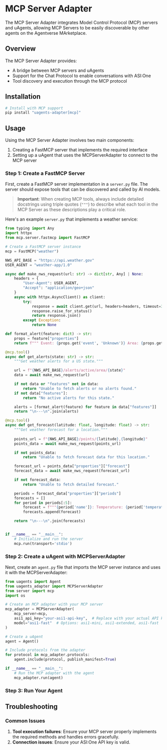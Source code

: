 # MCP Server Adapter

The MCP Server Adapter integrates Model Control Protocol (MCP) servers and uAgents, allowing MCP Servers to be easily discoverable by other agents on the Agentverse MArketplace.

## Overview

The MCP Server Adapter provides:

- A bridge between MCP servers and uAgents
- Support for the Chat Protocol to enable conversations with ASI:One
- Tool discovery and execution through the MCP protocol

## Installation

```bash
# Install with MCP support
pip install "uagents-adapter[mcp]"
```

## Usage

Using the MCP Server Adapter involves two main components:

1. Creating a FastMCP server that implements the required interface
2. Setting up a uAgent that uses the MCPServerAdapter to connect to the MCP server

### Step 1: Create a FastMCP Server

First, create a FastMCP server implementation in a `server.py` file. The server should expose tools that can be discovered and called by AI models.

> **Important**: When creating MCP tools, always include detailed docstrings using triple quotes (`"""`) to describe what each tool in the MCP Server as these descriptions play a critical role.

Here's an example `server.py` that implements a weather service:

```python
from typing import Any
import httpx
from mcp.server.fastmcp import FastMCP

# Create a FastMCP server instance
mcp = FastMCP("weather")

NWS_API_BASE = "https://api.weather.gov"
USER_AGENT = "weather-app/1.0"

async def make_nws_request(url: str) -> dict[str, Any] | None:
    headers = {
        "User-Agent": USER_AGENT,
        "Accept": "application/geo+json"
    }
    async with httpx.AsyncClient() as client:
        try:
            response = await client.get(url, headers=headers, timeout=30.0)
            response.raise_for_status()
            return response.json()
        except Exception:
            return None

def format_alert(feature: dict) -> str:
    props = feature["properties"]
    return f""" Event: {props.get('event', 'Unknown')} Area: {props.get('areaDesc', 'Unknown')} Severity: {props.get('severity', 'Unknown')} Description: {props.get('description', 'No description available')} Instructions: {props.get('instruction', 'No specific instructions provided')}"""

@mcp.tool()
async def get_alerts(state: str) -> str:
    """Get weather alerts for a US state."""

    url = f"{NWS_API_BASE}/alerts/active/area/{state}"
    data = await make_nws_request(url)

    if not data or "features" not in data:
        return "Unable to fetch alerts or no alerts found."
    if not data["features"]:
        return "No active alerts for this state."

    alerts = [format_alert(feature) for feature in data["features"]]
    return "\n---\n".join(alerts)

@mcp.tool()
async def get_forecast(latitude: float, longitude: float) -> str:
    """Get weather forecast for a location."""
    
    points_url = f"{NWS_API_BASE}/points/{latitude},{longitude}"
    points_data = await make_nws_request(points_url)

    if not points_data:
        return "Unable to fetch forecast data for this location."

    forecast_url = points_data["properties"]["forecast"]
    forecast_data = await make_nws_request(forecast_url)

    if not forecast_data:
        return "Unable to fetch detailed forecast."

    periods = forecast_data["properties"]["periods"]
    forecasts = []
    for period in periods[:5]:
        forecast = f"""{period['name']}: Temperature: {period['temperature']}°{period['temperatureUnit']} Wind: {period['windSpeed']} {period['windDirection']} Forecast: {period['detailedForecast']}"""
        forecasts.append(forecast)

    return "\n---\n".join(forecasts)


if __name__ == "__main__":
    # Initialize and run the server
    mcp.run(transport='stdio')
```

### Step 2: Create a uAgent with MCPServerAdapter

Next, create an `agent.py` file that imports the MCP server instance and uses it with the MCPServerAdapter:

```python
from uagents import Agent
from uagents_adapter import MCPServerAdapter
from server import mcp
import os

# Create an MCP adapter with your MCP server
mcp_adapter = MCPServerAdapter(
    mcp_server=mcp, 
    asi1_api_key="your-asi1-api-key",  # Replace with your actual API key
    model="asi1-fast"  # Options: asi1-mini, asi1-extended, asi1-fast
)

# Create a uAgent
agent = Agent()

# Include protocols from the adapter
for protocol in mcp_adapter.protocols:
    agent.include(protocol, publish_manifest=True)

if __name__ == "__main__":
    # Run the MCP adapter with the agent
    mcp_adapter.run(agent)
```

### Step 3: Run Your Agent


## Troubleshooting

### Common Issues

1. **Tool execution failures**: Ensure your MCP server properly implements the required methods and handles errors gracefully.
2. **Connection issues**: Ensure your ASI:One API key is valid.


